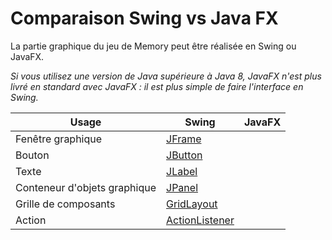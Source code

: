 # Comparaison Swing vs Java FX

La partie graphique du jeu de Memory peut être réalisée en Swing ou JavaFX.

*Si vous utilisez une version de Java supérieure à Java 8, JavaFX n'est plus livré en standard avec JavaFX : il est plus simple de faire l'interface en Swing.*

| Usage | Swing | JavaFX |
|-------|-------|--------|
|Fenêtre graphique | [JFrame](https://docs.oracle.com/javase/8/docs/api/javax/swing/JFrame.html) | |
|Bouton | [JButton](https://docs.oracle.com/javase/8/docs/api/javax/swing/JButton.html) | |
|Texte | [JLabel](https://docs.oracle.com/javase/8/docs/api/javax/swing/JLabel.html) | |
|Conteneur d'objets graphique | [JPanel](https://docs.oracle.com/javase/8/docs/api/javax/swing/JPanel.html) ||
|Grille de composants | [GridLayout](https://docs.oracle.com/javase/8/docs/api/java/awt/GridLayout.html) ||
|Action | [ActionListener](https://docs.oracle.com/javase/8/docs/api/java/awt/event/ActionListener.html)||
